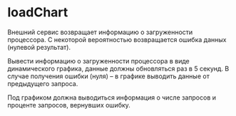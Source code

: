 # loadChart
<p>Внешний сервис возвращает информацию о загруженности процессора. С некоторой вероятностью возвращается ошибка данных (нулевой результат).</p>

<p>Вывести информацию о загруженности процессора в виде динамического графика, данные должны обновляться раз в 5 секунд. 
В случае получения ошибки (нуля) – в графике выводить данные от предыдущего запроса.</p>

<p>Под графиком должна выводиться информация о числе запросов и проценте запросов, вернувших ошибку.</p>
